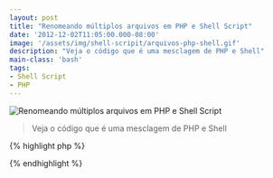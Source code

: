 ```yaml
---
layout: post
title: "Renomeando múltiplos arquivos em PHP e Shell Script"
date: '2012-12-02T11:05:00.000-08:00'
image: '/assets/img/shell-scripit/arquivos-php-shell.gif'
description: "Veja o código que é uma mesclagem de PHP e Shell"
main-class: 'bash'
tags:
- Shell Script
- PHP
---
```


![Renomeando múltiplos arquivos em PHP e Shell Script](/assets/img/shell-scripit/arquivos-php-shell.gif "Renomeando múltiplos arquivos em PHP e Shell Script")

> Veja o código que é uma mesclagem de PHP e Shell

{% highlight php %}
<?php
/* damos um valor incial ao i para renomear os arquivos numerados no loop */
$i = 1;
	/* Iniciamos o loop foreach para listar os arquivos utilizando a função glob() */
	foreach (glob("*.*") as $arquivo) {
	/* utilizamos a função substr() para não mexermos na extensão do arquivo */
	$ext = substr($arquivo, -4);
		/* criamos uma condição para caso que as extensões forem maior que 3 letras e um ponto, ex.: jpeg, java... */
		/* Ou seja na renomeação se for maior que 3 letras o arquivo.jpeg, ficaria arquivojpeg, o (.) seria substituido, 
		logo, se a função strchr não encontrar o (.) no arquivo é que ele foi substituído, então quer dizer que o extensão
		 provavelmente foi maior que 3 letras, há outras formas de fazer isso, essa eu achei melhor */
		if(!strchr($ext, ".")){
			$ext = substr($arquivo, -5);
		}
		/* incluir aqui os arquivos que vc não deseja renomear, pus esse 3 como exemplo */
		if($arquivo == "index.php" || $arquivo == "backup.php" || $arquivo == "renomear.php"){
			//nao faça nada
		}else{
			/* utilizamos a função rename para renomear em numeração */
			rename($arquivo, $i++.$ext);			
		}
		
	}
	/* rodando os comandos acima, após ler esta parte, informa que os arquivos foram renomeados */
	echo "Renomeados!\n";
?>
{% endhighlight %}

<script async src="https://pagead2.googlesyndication.com/pagead/js/adsbygoogle.js"></script>

<!-- Informat -->
<ins class="adsbygoogle"
 style="display:block"
 data-ad-client="ca-pub-2838251107855362"
 data-ad-slot="2327980059"
 data-ad-format="auto"
 data-full-width-responsive="true"></ins>

<script>
(adsbygoogle = window.adsbygoogle || []).push({});
</script>

